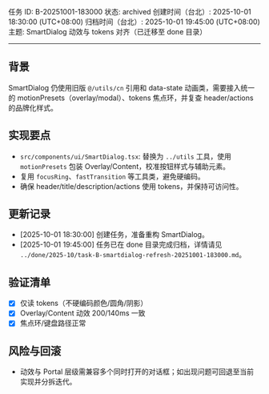 任务 ID: B-20251001-183000
状态: archived
创建时间（台北）: 2025-10-01 18:30:00 (UTC+08:00)
归档时间（台北）: 2025-10-01 19:45:00 (UTC+08:00)
主题: SmartDialog 动效与 tokens 对齐（已迁移至 done 目录）

---

## 背景
SmartDialog 仍使用旧版 `@/utils/cn` 引用和 data-state 动画类，需要接入统一的 motionPresets（overlay/modal）、tokens 焦点环，并复查 header/actions 的品牌化样式。

## 实现要点
- `src/components/ui/SmartDialog.tsx`: 替换为 `../utils` 工具，使用 `motionPresets` 包装 Overlay/Content，校准按钮样式与辅助元素。
- 复用 `focusRing`、`fastTransition` 等工具类，避免硬编码。
- 确保 header/title/description/actions 使用 tokens，并保持可访问性。

## 更新记录
- [2025-10-01 18:30:00] 创建任务，准备重构 SmartDialog。
- [2025-10-01 19:45:00] 任务已在 done 目录完成归档，详情请见 `../done/2025-10/task-B-smartdialog-refresh-20251001-183000.md`。

## 验证清单
- [x] 仅读 tokens（不硬编码颜色/圆角/阴影）
- [x] Overlay/Content 动效 200/140ms 一致
- [x] 焦点环/键盘路径正常

## 风险与回滚
- 动效与 Portal 层级需兼容多个同时打开的对话框；如出现问题可回退至当前实现并分拆迭代。
